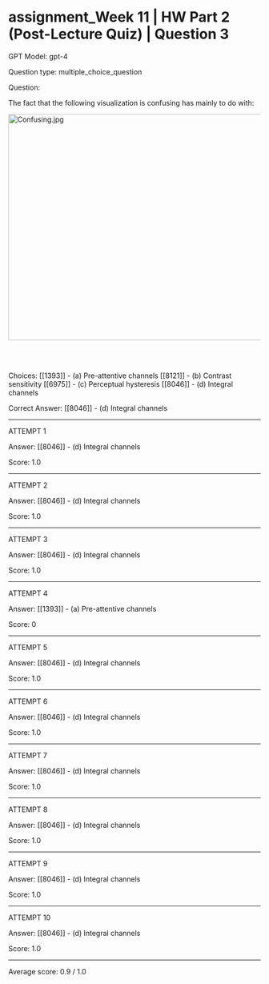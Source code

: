 # assignment_Week 11 | HW Part 2 (Post-Lecture Quiz) | Question 3

GPT Model: gpt-4

Question type: multiple_choice_question

Question:
<div><p>The fact that the following visualization is confusing has mainly to do with:</p>
<p><img src="$IMS-CC-FILEBASE$/Uploaded%20Media/Confusing.jpg" alt="Confusing.jpg" width="560" height="452">&nbsp;</p>
<p>&nbsp;</p></div>

Choices:
[[1393]] - (a) Pre-attentive channels
[[8121]] - (b) Contrast sensitivity
[[6975]] - (c) Perceptual hysteresis
[[8046]] - (d) Integral channels

Correct Answer:
[[8046]] - (d) Integral channels

****************************************

ATTEMPT 1

Answer: 
[[8046]] - (d) Integral channels

Score: 1.0

--------------------

ATTEMPT 2

Answer: 
[[8046]] - (d) Integral channels

Score: 1.0

--------------------

ATTEMPT 3

Answer: 
[[8046]] - (d) Integral channels

Score: 1.0

--------------------

ATTEMPT 4

Answer: 
[[1393]] - (a) Pre-attentive channels

Score: 0

--------------------

ATTEMPT 5

Answer: 
[[8046]] - (d) Integral channels

Score: 1.0

--------------------

ATTEMPT 6

Answer: 
[[8046]] - (d) Integral channels

Score: 1.0

--------------------

ATTEMPT 7

Answer: 
[[8046]] - (d) Integral channels

Score: 1.0

--------------------

ATTEMPT 8

Answer: 
[[8046]] - (d) Integral channels

Score: 1.0

--------------------

ATTEMPT 9

Answer: 
[[8046]] - (d) Integral channels

Score: 1.0

--------------------

ATTEMPT 10

Answer: 
[[8046]] - (d) Integral channels

Score: 1.0

--------------------

Average score: 0.9 / 1.0
